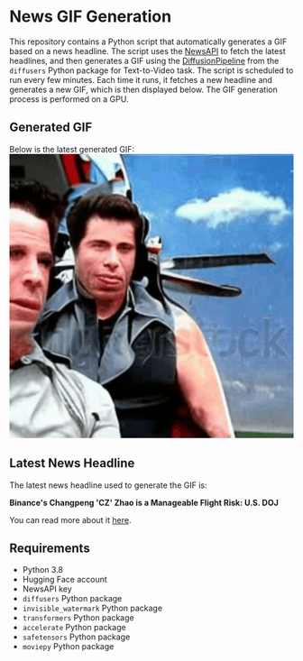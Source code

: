 # News GIF Generation
This repository contains a Python script that automatically generates a GIF based on a news headline. The script uses the [NewsAPI](https://newsapi.org/) to fetch the latest headlines, and then generates a GIF using the [DiffusionPipeline](https://github.com/huggingface/diffusers) from the `diffusers` Python package for Text-to-Video task.
The script is scheduled to run every few minutes. Each time it runs, it fetches a new headline and generates a new GIF, which is then displayed below. The GIF generation process is performed on a GPU.

## Generated GIF
Below is the latest generated GIF:
![Generated GIF](output.gif?raw=true&v=1701167844)

## Latest News Headline
The latest news headline used to generate the GIF is:

**Binance's Changpeng 'CZ' Zhao is a Manageable Flight Risk: U.S. DOJ**

You can read more about it [here](https://www.coindesk.com/policy/2023/11/27/binances-changpeng-cz-zhao-is-a-manageable-flight-risk-us-doj/).

## Requirements
- Python 3.8
- Hugging Face account
- NewsAPI key
- `diffusers` Python package
- `invisible_watermark` Python package
- `transformers` Python package
- `accelerate` Python package
- `safetensors` Python package
- `moviepy` Python package
